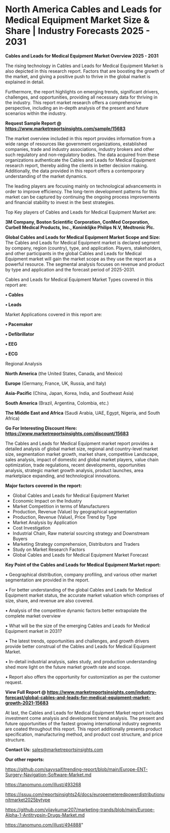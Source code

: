 # North America Cables and Leads for Medical Equipment Market Size & Share | Industry Forecasts 2025 - 2031

<Strong> Cables and Leads for Medical Equipment Market Overview 2025 - 2031</strong>

The rising technology in Cables and Leads for Medical Equipment Market is also depicted in this research report. Factors that are boosting the growth of the market, and giving a positive push to thrive in the global market is explained in detail.

Furthermore, the report highlights on emerging trends, significant drivers, challenges, and opportunities, providing all necessary data for thriving in the industry. This report market research offers a comprehensive perspective, including an in-depth analysis of the present and future scenarios within the industry.

<strong>Request Sample Report @ <a href=https://www.marketreportsinsights.com/sample/15683>https://www.marketreportsinsights.com/sample/15683</a></strong>

The market overview included in this report provides information from a wide range of resources like government organizations, established companies, trade and industry associations, industry brokers and other such regulatory and non-regulatory bodies. The data acquired from these organizations authenticate the Cables and Leads for Medical Equipment research report, thereby aiding the clients in better decision making. Additionally, the data provided in this report offers a contemporary understanding of the market dynamics.

The leading players are focusing mainly on technological advancements in order to improve efficiency. The long-term development patterns for this market can be captured by continuing the ongoing process improvements and financial stability to invest in the best strategies.

Top Key players of Cables and Leads for Medical Equipment Market are:

<strong>3M Company, Boston Scientific Corporation, ConMed Corporation, Curbell Medical Products, Inc., Koninklijke Philips N.V, Medtronic Plc.</strong>

<strong><b>Global Cables and Leads for Medical Equipment Market Scope and Size:</b></strong>
The Cables and Leads for Medical Equipment market is declared segment by company, region (country), type, and application. Players, stakeholders, and other participants in the global Cables and Leads for Medical Equipment market will gain the market scope as they use the report as a powerful resource. The segmental analysis focuses on revenue and product by type and application and the forecast period of 2025-2031.

Cables and Leads for Medical Equipment Market Types covered in this report are:

<strong>• Cables

• Leads</strong>

Market Applications covered in this report are:

<strong>• Pacemaker

• Defibrillator

• EEG

• ECG</strong> 

Regional Analysis

<strong>North America</strong> (the United States, Canada, and Mexico)

<strong>Europe</strong> (Germany, France, UK, Russia, and Italy)

<strong>Asia-Pacific</strong> (China, Japan, Korea, India, and Southeast Asia)

<strong>South America</strong> (Brazil, Argentina, Colombia, etc.)

<strong>The Middle East and Africa</strong> (Saudi Arabia, UAE, Egypt, Nigeria, and South Africa)

<strong>Go For Interesting Discount Here: <a href=https://www.marketreportsinsights.com/discount/15683>https://www.marketreportsinsights.com/discount/15683</a></strong>

The Cables and Leads for Medical Equipment market report provides a detailed analysis of global market size, regional and country-level market size, segmentation market growth, market share, competitive Landscape, sales analysis, impact of domestic and global market players, value chain optimization, trade regulations, recent developments, opportunities analysis, strategic market growth analysis, product launches, area marketplace expanding, and technological innovations.

<strong><b>Major factors covered in the report:</b></strong>
<ul>
  <li>Global Cables and Leads for Medical Equipment Market </li>
  <li>Economic Impact on the Industry</li>
  <li>Market Competition in terms of Manufacturers</li>
  <li>Production, Revenue (Value) by geographical segmentation</li>
  <li>Production, Revenue (Value), Price Trend by Type</li>
  <li>Market Analysis by Application</li>
  <li>Cost Investigation</li>
  <li>Industrial Chain, Raw material sourcing strategy and Downstream Buyers</li>
  <li>Marketing Strategy comprehension, Distributors and Traders</li>
  <li>Study on Market Research Factors</li>
  <li>Global Cables and Leads for Medical Equipment Market Forecast</li>
</ul>

<strong><b>Key Point of the Cables and Leads for Medical Equipment Market report:</b></strong>

• Geographical distribution, company profiling, and various other market segmentation are provided in the report.

• For better understanding of the global Cables and Leads for Medical Equipment market status, the accurate market valuation which comprises of size, share, and revenue are also covered.

• Analysis of the competitive dynamic factors better extrapolate the complete market overview

• What will be the size of the emerging Cables and Leads for Medical Equipment market in 2031?

• The latest trends, opportunities and challenges, and growth drivers provide better construal of the Cables and Leads for Medical Equipment Market.

• In-detail industrial analysis, sales study, and production understanding shed more light on the future market growth rate and scope.

• Report also offers the opportunity for customization as per the customer request.

<strong><b>View Full Report @ <a href=https://www.marketreportsinsights.com/industry-forecast/global-cables-and-leads-for-medical-equipment-market-growth-2021-15683>https://www.marketreportsinsights.com/industry-forecast/global-cables-and-leads-for-medical-equipment-market-growth-2021-15683</a></b></strong>


At last, the Cables and Leads for Medical Equipment Market report includes investment come analysis and development trend analysis. The present and future opportunities of the fastest growing international industry segments are coated throughout this report. This report additionally presents product specification, manufacturing method, and product cost structure, and price structure.

<strong>Contact Us:</strong>
sales@marketreportsinsights.com

<strong>Our other reports:</strong>

<a href=https://github.com/sayysaif/trending-report/blob/main/Europe-ENT-Surgery-Navigation-Software-Market.md>https://github.com/sayysaif/trending-report/blob/main/Europe-ENT-Surgery-Navigation-Software-Market.md</a>

<a href=https://tanomuno.com/illust/493268>https://tanomuno.com/illust/493268</a>

<a href=https://issuu.com/reportsinsights24/docs/europemeteredpowerdistributionunitmarket2025bytype>https://issuu.com/reportsinsights24/docs/europemeteredpowerdistributionunitmarket2025bytype</a>

<a href=https://github.com/vijaykumar207/marketing-trands/blob/main/Europe-Alpha-1-Antitrypsin-Drugs-Market.md>https://github.com/vijaykumar207/marketing-trands/blob/main/Europe-Alpha-1-Antitrypsin-Drugs-Market.md</a>

<a href=https://tanomuno.com/illust/494888>https://tanomuno.com/illust/494888</a>"
